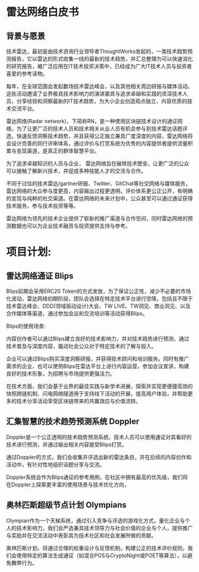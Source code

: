 # 雷达网络白皮书

## 背景与愿景

技术雷达，最初是由技术咨询行业领导者ThoughtWorks发起的，一类技术趋势预测报告，它以雷达的形式收集一线的最新的技术趋势，并汇总整理为可以快速消化的研究报告，被广泛应用在IT技术投资决策中，已经成为广大IT技术人员与投资者喜爱的参考读物。

每年，在全球范围会发起数场技术雷达峰会，以及其他相关周边研报与媒体活动。这些活动邀请了业界极具技术影响力的演讲嘉宾与追求卓越和实践的资深技术人员，分享经验和洞察最新的IT技术趋势，为大小企业创造观点独立、内容优质的技术交流平台。

雷达网络(Radar network)，下简称RN，是一种使用区块链技术设计的通证网络。为了让更广泛的技术人员和技术相关从业人员有机会参与到技术雷达话题评选，快速反馈洞察技术趋势，并且获得公正独立兼具广度深度的内容，雷达网络将会设计完善的同行评审体系，通过评价与打赏系统为优秀的内容提供者提供流量积累与变现渠道，是真正的群体智慧平台。

为了追求卓越知识的人员与企业，
雷达网络旨在破除技术壁垒，让更广泛的公众可以接触了解新兴技术，并促成多种技能人才的交流与合作。

不同于过往的技术雷达/gartner研报、Twitter、GitChat等社交网络与媒体服务，
雷达网络的大众参与度更高，内容输出过程更透明，评价体系更公正公开，有明确的变现与纯粹的社交渠道。在雷达网络的未来计划中，公众甚至可以通过通证获得技术服务，参与技术投资等等。

雷达网络为领先的技术企业提供了崭新的推广渠道与合作空间，同时雷达网络的预测数据也可以为企业技术融资与投资提供支持与参考。

# 项目计划:

## 雷达网络通证 Blips

Blips前期会采用ERC20 Token的方式发放，为了保证公正性，减少不必要的市场化波动，雷达网络初期阶段，团队会选择在特定技术平台进行空降，包括且不限于 技术雷达峰会、DDD(领域驱动设计)大会、TW LIVE、TW洞见、商业洞见、以及合作媒体等渠道，通过参加会议和交流培训等活动获得Blips。

Blips的使用场景:

内容创作者可以通过Blips建立良好的技术影响力，并对技术趋势进行预测，通过技术普及与深度内容，撬动社会公众对于特定技术的了解与投入。

企业可以通过Blips购买深度洞察研报，并获得技术顾问和培训服务。同时有推广需求的企业，也可以使用Blips在雷达平台上进行内容运营，参加会议宣讲，构建良好的技术形象，为招聘与市场提供更强活力。

在技术方面，我们会基于业界的最佳实践与新学术进展，探索并实现更便捷高效的快照跨链机制、闪电网络隧道用于支持线下活动的开展，提高用户体验，并帮助更多的技术分享活动享受区块链带来的共赢效应与价值流转。

## 汇集智慧的技术趋势预测系统 Doppler

Doppler是一个公正透明的技术趋势预测系统，技术人员可以使用通证对其看好的技术进行预测，并通过输出相关内容接受Blips打赏。

通过Doppler的方式，我们会收集并评选出新的雷达条目，并在后续的内容创作和活动中，有针对性地组织话题分享与交流。

Doppler系统会作为Blips通证的参考用例，在社区中拥有最高的优先级，我们将在Doppler上探索更丰富的使用场景与技术优化方向，

## 奥林匹斯超级节点计划 Olympians

Olympian作为一个天梯系统，通过引入竞争与评选的游戏化方式，量化企业与个人的技术影响力，我们会严选兼具技术领导力与社会价值的企业与个人，提供推广与奖励并在交流活动中表彰其为技术社区和社会发展所做的贡献。

奥林匹斯计划，将通过合理的权重设计与反馈机制，构建公正的技术评价规则，我们会使用特定的算法生成通证（如混合POS与CryptoNight或POET等算法），以避免舞弊行为。
